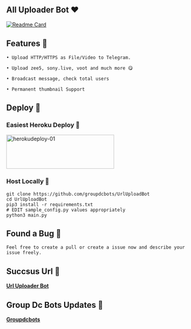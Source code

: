 ## All Uploader Bot ❤️

[![Readme Card](https://github-readme-stats.vercel.app/api/pin/?username=groupdcbots&repo=UrlUploadBot&theme=tokyonight)](https://github.com/groupdcbots/UrlUploadBot&bg_color=#24292F)

## Features 🦠

```
• Upload HTTP/HTTPS as File/Video to Telegram.

• Upload zee5, sony.live, voot and much more 😋

• Broadcast message, check total users

• Permanent thumbnail Support
```

## Deploy 🚀

### Easiest Heroku Deploy 🤭

<p align="">
    <a href="https://heroku.com/deploy?template=https://github.com/Bhatmanjusms/UrlUploadBot1">
    <img src="https://github.com/nikhileashy/justfor_testing/blob/main/herokudeploy-01-cropped.svg" alt="herokudeploy-01" border="0" height="90" width="285"></a>
</p>

### Host Locally 🤕

```shell
git clone https://github.com/groupdcbots/UrlUploadBot
cd UrlUploadBot
pip3 install -r requirements.txt
# EDIT sample_config.py values appropriately
python3 main.py
```
## Found a Bug 🐛

```Feel free to create a pull or create a issue now and describe your issue freely.```

## Succsus Url 🤖
   **[Url Uploader Bot](https://t.me/groupdcbots)**

## Group Dc Bots Updates 🦄
   **[Groupdcbots](https://t.me/groupdcbots)**
